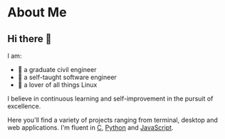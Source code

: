 # About Me

## Hi there 👋

I am:

- 🔭 a graduate civil engineer
- 🔭 a self-taught software engineer
- 🔭 a lover of all things Linux

I believe in continuous learning and self-improvement in the pursuit of excellence.

Here you'll find a variety of projects ranging from terminal, desktop and web applications.
I'm fluent in [C](https://www.iso.org/standard/82075.html), [Python](https://www.python.org/) and [JavaScript](https://ecma-international.org/publications-and-standards/standards/ecma-262/).

<!--
**Kemboiray/Kemboiray** is a ✨ _special_ ✨ repository because its `README.md` (this file) appears on your GitHub profile.

Here are some ideas to get you started:

- 🔭 I’m currently learning the ropes.
-->
